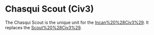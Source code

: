 # Chasqui Scout (Civ3)

The Chasqui Scout is the unique unit for the [Incan%20%28Civ3%29](Incas). It replaces the [Scout%20%28Civ3%29](Scout).